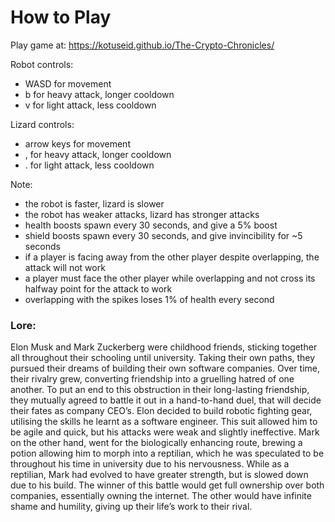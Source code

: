 # How to Play

Play game at: <https://kotuseid.github.io/The-Crypto-Chronicles/>

Robot controls:
* WASD for movement
* b for heavy attack, longer cooldown
* v for light attack, less cooldown

Lizard controls:
* arrow keys for movement
* , for heavy attack, longer cooldown
* . for light attack, less cooldown

Note:
* the robot is faster, lizard is slower
* the robot has weaker attacks, lizard has stronger attacks
* health boosts spawn every 30 seconds, and give a 5% boost
* shield boosts spawn every 30 seconds, and give invincibility for ~5 seconds
* if a player is facing away from the other player despite overlapping, the attack will not work
* a player must face the other player while overlapping and not cross its halfway point for the attack to work
* overlapping with the spikes loses 1% of health every second

### Lore:
Elon Musk and Mark Zuckerberg were childhood friends, sticking together all throughout their schooling until university. Taking their own paths, they pursued their dreams of building their own software companies. Over time, their rivalry grew, converting friendship into a gruelling hatred of one another. To put an end to this obstruction in their long-lasting friendship, they mutually agreed to battle it out in a hand-to-hand duel, that will decide their fates as company CEO’s. 
Elon decided to build robotic fighting gear, utilising the skills he learnt as a software engineer. This suit allowed him to be agile and quick, but his attacks were weak and slightly ineffective.
Mark on the other hand, went for the biologically enhancing route, brewing a potion allowing him to morph into a reptilian, which he was speculated to be throughout his time in university due to his nervousness. While as a reptilian, Mark had evolved to have greater strength, but is slowed down due to his build.
The winner of this battle would get full ownership over both companies, essentially owning the internet. The other would have infinite shame and humility, giving up their life’s work to their rival. 

